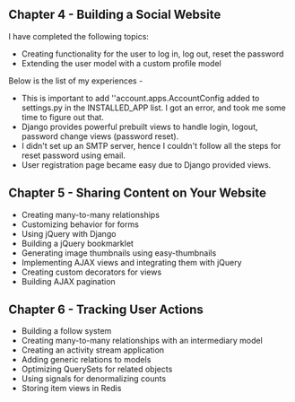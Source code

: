 
## Chapter 4 - Building a Social Website

I have completed the following topics:

* Creating functionality for the user to log in, log out, reset the password
* Extending the user model with a custom profile model

Below is the list of my experiences -

* This is important to add ''account.apps.AccountConfig added to settings.py in the INSTALLED_APP list. I got an error, and took me some time to figure out that.
* Django provides powerful prebuilt views to handle login, logout, password change views (password reset). 
* I didn't set up an SMTP server, hence I couldn't follow all the steps for reset password using email.
* User registration page became easy due to Django provided views.



## Chapter 5 - Sharing Content on Your Website

* Creating many-to-many relationships
* Customizing behavior for forms
* Using jQuery with Django
* Building a jQuery bookmarklet
* Generating image thumbnails using easy-thumbnails
* Implementing AJAX views and integrating them with jQuery
* Creating custom decorators for views
* Building AJAX pagination

## Chapter 6 - Tracking User Actions

* Building a follow system
* Creating many-to-many relationships with an intermediary model
* Creating an activity stream application
* Adding generic relations to models
* Optimizing QuerySets for related objects
* Using signals for denormalizing counts
* Storing item views in Redis
